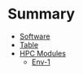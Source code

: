 # Summary

* [Software](software/software.md)
* [Table](software/table.md)
* [HPC Modules](environment/environments.md)
	* [Env-1](environment/env-1.md)
